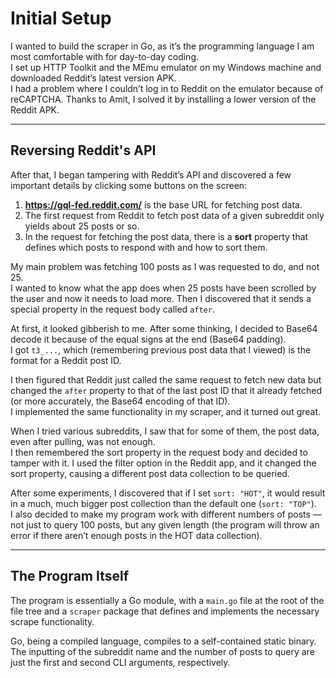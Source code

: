 # Initial Setup

I wanted to build the scraper in Go, as it’s the programming language I am most comfortable with for day-to-day coding.  
I set up HTTP Toolkit and the MEmu emulator on my Windows machine and downloaded Reddit’s latest version APK.  
I had a problem where I couldn’t log in to Reddit on the emulator because of reCAPTCHA. Thanks to Amit, I solved it by installing a lower version of the Reddit APK.  

---

## Reversing Reddit's API

After that, I began tampering with Reddit’s API and discovered a few important details by clicking some buttons on the screen:

1. **https://gql-fed.reddit.com/** is the base URL for fetching post data.  
2. The first request from Reddit to fetch post data of a given subreddit only yields about 25 posts or so.  
3. In the request for fetching the post data, there is a **sort** property that defines which posts to respond with and how to sort them.  

My main problem was fetching 100 posts as I was requested to do, and not 25.  
I wanted to know what the app does when 25 posts have been scrolled by the user and now it needs to load more. Then I discovered that it sends a special property in the request body called `after`.  

At first, it looked gibberish to me. After some thinking, I decided to Base64 decode it because of the equal signs at the end (Base64 padding).  
I got `t3_...`, which (remembering previous post data that I viewed) is the format for a Reddit post ID.  

I then figured that Reddit just called the same request to fetch new data but changed the `after` property to that of the last post ID that it already fetched (or more accurately, the Base64 encoding of that ID).  
I implemented the same functionality in my scraper, and it turned out great.  

When I tried various subreddits, I saw that for some of them, the post data, even after pulling, was not enough.  
I then remembered the sort property in the request body and decided to tamper with it. I used the filter option in the Reddit app, and it changed the sort property, causing a different post data collection to be queried.  

After some experiments, I discovered that if I set `sort: "HOT"`, it would result in a much, much bigger post collection than the default one (`sort: "TOP"`).  
I also decided to make my program work with different numbers of posts — not just to query 100 posts, but any given length (the program will throw an error if there aren’t enough posts in the HOT data collection).  

---

## The Program Itself

The program is essentially a Go module, with a `main.go` file at the root of the file tree and a `scraper` package that defines and implements the necessary scrape functionality.  

Go, being a compiled language, compiles to a self-contained static binary.  
The inputting of the subreddit name and the number of posts to query are just the first and second CLI arguments, respectively.  
